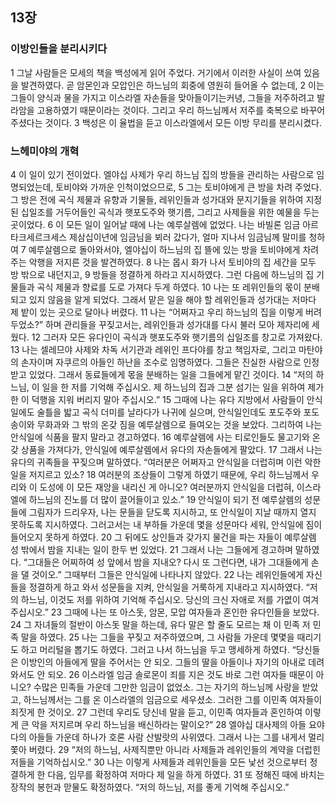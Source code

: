 ## 13장
### 이방인들을 분리시키다
1 그날 사람들은 모세의 책을 백성에게 읽어 주었다. 거기에서 이러한 사실이 쓰여 있음을 발견하였다. 곧 암몬인과 모압인은 하느님의 회중에 영원히 들어올 수 없는데,
2 이는 그들이 양식과 물을 가지고 이스라엘 자손들을 맞아들이기는커녕, 그들을 저주하려고 발라암을 고용하였기 때문이라는 것이다. 그리고 우리 하느님께서 저주를 축복으로 바꾸어 주셨다는 것이다.
3 백성은 이 율법을 듣고 이스라엘에서 모든 이방 무리를 분리시켰다.
### 느헤미야의 개혁
4 이 일이 있기 전이었다. 엘야십 사제가 우리 하느님 집의 방들을 관리하는 사람으로 임명되었는데, 토비야와 가까운 인척이었으므로,
5 그는 토비야에게 큰 방을 차려 주었다. 그 방은 전에 곡식 제물과 유향과 기물들, 레위인들과 성가대와 문지기들을 위하여 지정된 십일조를 거두어들인 곡식과 햇포도주와 햇기름, 그리고 사제들을 위한 예물을 두는 곳이었다.
6 이 모든 일이 일어날 때에 나는 예루살렘에 없었다. 나는 바빌론 임금 아르타크세르크세스 제삼십이년에 임금님을 뵈러 갔다가, 얼마 지나서 임금님께 말미를 청하여
7 예루살렘으로 돌아와서야, 엘야십이 하느님의 집 뜰에 있는 방을 토비야에게 차려 주는 악행을 저지른 것을 발견하였다.
8 나는 몹시 화가 나서 토비야의 집 세간을 모두 방 밖으로 내던지고,
9 방들을 정결하게 하라고 지시하였다. 그런 다음에 하느님의 집 기물들과 곡식 제물과 향료를 도로 가져다 두게 하였다.
10 나는 또 레위인들의 몫이 분배되고 있지 않음을 알게 되었다. 그래서 맡은 일을 해야 할 레위인들과 성가대는 저마다 제 밭이 있는 곳으로 달아나 버렸다.
11 나는 “어쩌자고 우리 하느님의 집을 이렇게 버려두었소?” 하며 관리들을 꾸짖고서는, 레위인들과 성가대를 다시 불러 모아 제자리에 세웠다.
12 그러자 모든 유다인이 곡식과 햇포도주와 햇기름의 십일조를 창고로 가져왔다.
13 나는 셀레므야 사제와 차독 서기관과 레위인 프다야를 창고 책임자로, 그리고 마탄야의 손자이며 자쿠르의 아들인 하난을 조수로 임명하였다. 그들은 진실한 사람으로 인정받고 있었다. 그래서 동료들에게 몫을 분배하는 일을 그들에게 맡긴 것이다.
14 “저의 하느님, 이 일을 한 저를 기억해 주십시오. 제 하느님의 집과 그분 섬기는 일을 위하여 제가 한 이 덕행을 지워 버리지 말아 주십시오.”
15 그때에 나는 유다 지방에서 사람들이 안식일에도 술틀을 밟고 곡식 더미를 날라다가 나귀에 실으며, 안식일인데도 포도주와 포도송이와 무화과와 그 밖의 온갖 짐을 예루살렘으로 들여오는 것을 보았다. 그리하여 나는 안식일에 식품을 팔지 말라고 경고하였다.
16 예루살렘에 사는 티로인들도 물고기와 온갖 상품을 가져다가, 안식일에 예루살렘에서 유다의 자손들에게 팔았다.
17 그래서 나는 유다의 귀족들을 꾸짖으며 말하였다. “여러분은 어쩌자고 안식일을 더럽히며 이런 악한 일을 저지르고 있소?
18 여러분의 조상들이 그렇게 하였기 때문에, 우리 하느님께서 우리와 이 도성에 이 모든 재앙을 내리신 게 아니오? 여러분까지 안식일을 더럽혀, 이스라엘에 하느님의 진노를 더 많이 끌어들이고 있소.”
19 안식일이 되기 전 예루살렘의 성문들에 그림자가 드리우자, 나는 문들을 닫도록 지시하고, 또 안식일이 지날 때까지 열지 못하도록 지시하였다. 그러고서는 내 부하들 가운데 몇을 성문마다 세워, 안식일에 짐이 들어오지 못하게 하였다.
20 그 뒤에도 상인들과 갖가지 물건을 파는 자들이 예루살렘 성 밖에서 밤을 지내는 일이 한두 번 있었다.
21 그래서 나는 그들에게 경고하며 말하였다. “그대들은 어찌하여 성 앞에서 밤을 지내오? 다시 또 그런다면, 내가 그대들에게 손을 댈 것이오.” 그때부터 그들은 안식일에 나타나지 않았다.
22 나는 레위인들에게 자신들을 정결하게 하고 와서 성문들을 지켜, 안식일을 거룩하게 지내라고 지시하였다. “저의 하느님, 이것도 저를 위하여 기억해 주십시오. 당신의 크신 자애로 저를 가엾이 여겨 주십시오.”
23 그때에 나는 또 아스돗, 암몬, 모압 여자들과 혼인한 유다인들을 보았다.
24 그 자녀들의 절반이 아스돗 말을 하는데, 유다 말은 할 줄도 모르는 채 이 민족 저 민족 말을 하였다.
25 나는 그들을 꾸짖고 저주하였으며, 그 사람들 가운데 몇몇을 때리기도 하고 머리털을 뽑기도 하였다. 그러고 나서 하느님을 두고 맹세하게 하였다. “당신들은 이방인의 아들에게 딸을 주어서는 안 되오. 그들의 딸을 아들이나 자기의 아내로 데려와서도 안 되오.
26 이스라엘 임금 솔로몬이 죄를 지은 것도 바로 그런 여자들 때문이 아니오? 수많은 민족들 가운데 그만한 임금이 없었소. 그는 자기의 하느님께 사랑을 받았고, 하느님께서는 그를 온 이스라엘의 임금으로 세우셨소. 그러한 그를 이민족 여자들이 죄짓게 한 것이오.
27 그런데 우리도 당신네 말을 듣고, 이민족 여자들과 혼인하여 이렇게 큰 악을 저지르며 우리 하느님을 배신하라는 말이오?”
28 엘야십 대사제의 아들 요야다의 아들들 가운데 하나가 호론 사람 산발랏의 사위였다. 그래서 나는 그를 내게서 멀리 쫓아 버렸다.
29 “저의 하느님, 사제직뿐만 아니라 사제들과 레위인들의 계약을 더럽힌 저들을 기억하십시오.”
30 나는 이렇게 사제들과 레위인들을 모든 낯선 것으로부터 정결하게 한 다음, 임무를 확정하여 저마다 제 일을 하게 하였다.
31 또 정해진 때에 바치는 장작의 봉헌과 맏물도 확정하였다. “저의 하느님, 저를 좋게 기억해 주십시오.”
